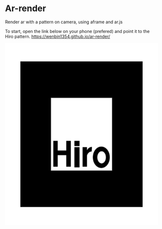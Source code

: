 # Ar-render
Render ar with a pattern on camera, using aframe and ar.js

To start, open the link below on your phone (prefered) and point it to the Hiro pattern.
https://wenbin1354.github.io/ar-render/

<img src="Pattern-hiro.png" width="600" height="600">
